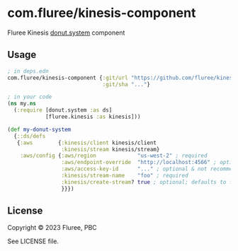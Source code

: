 # com.fluree/kinesis-component

Fluree Kinesis [donut.system](https://github.com/donut-party/system) component

## Usage

```clojure
; in deps.edn
com.fluree/kinesis-component {:git/url "https://github.com/fluree/kinesis-component.git"
                              :git/sha "..."}

; in your code
(ns my.ns
  (:require [donut.system :as ds]
            [fluree.kinesis :as kinesis]))

(def my-donut-system
  {::ds/defs
   {:aws        {:kinesis/client kinesis/client
                 :kinesis/stream kinesis/stream}
    :aws/config {:aws/region             "us-west-2" ; required
                 :aws/endpoint-override  "http://localhost:4566" ; optional
                 :aws/access-key-id      "..." ; optional & not recommended for real credentials
                 :kinesis/stream-name    "foo" ; required
                 :kinesis/create-stream? true ; optional; defaults to false
                 }}})
```

## License

Copyright © 2023 Fluree, PBC

See LICENSE file.
